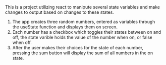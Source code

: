 This is a project utilizing react to manipute several state variables and make changes to output based on changes to these states.

1. The app creates three random numbers, entered as variables through the useState function and displays them on screen.
2. Each number has a checkbox which toggles their states between on and off, the state varible holds the value of the number when on, or false when off.
3. After the user makes their choices for the state of each number, pressing the sum button will display the sum of all numbers in the on state.

